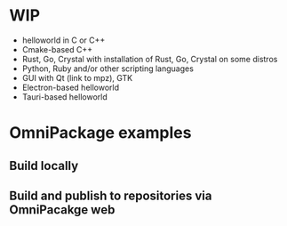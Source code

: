 # WIP

- helloworld in C or C++
- Cmake-based C++
- Rust, Go, Crystal with installation of Rust, Go, Crystal on some distros
- Python, Ruby and/or other scripting languages
- GUI with Qt (link to mpz), GTK
- Electron-based helloworld
- Tauri-based helloworld

# OmniPackage examples

## Build locally

## Build and publish to repositories via OmniPacakge web
